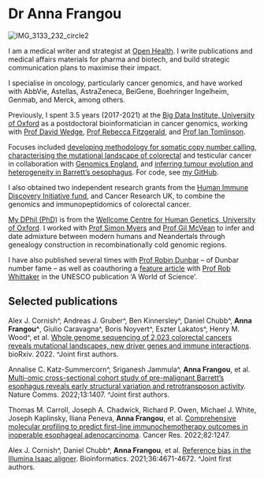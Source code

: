 # Dr Anna Frangou

![IMG_3133_232_circle2](https://user-images.githubusercontent.com/31625349/206919124-8e8d3d01-03e6-490e-903b-2ffaf6bfe96a.png)

I am a medical writer and strategist at [Open Health](https://www.openhealthgroup.com). I write publications and medical affairs materials for pharma and biotech, and build strategic communication plans to maximise their impact. 

I specialise in oncology, particularly cancer genomics, and have worked with AbbVie, Astellas, AstraZeneca, BeiGene, Boehringer Ingelheim, Genmab, and Merck, among others.

Previously, I spent 3.5 years (2017-2021) at the [Big Data Institute, University of Oxford](https://www.bdi.ox.ac.uk/Team/anna-frangou) as a postdoctoral bioinformatician in cancer genomics, working with [Prof David Wedge](https://www.research.manchester.ac.uk/portal/david.wedge.html), [Prof Rebecca Fitzgerald](https://www.oncology.cam.ac.uk/directory/r-fitzgerald), and [Prof Ian Tomlinson](https://www.ed.ac.uk/cancer-centre/research/tomlinson-group). 

Focuses included [developing methodology for somatic copy number calling](https://github.com/afrangou/CleanCNA), [characterising the mutational landscape of colorectal](https://www.biorxiv.org/content/10.1101/2022.11.16.515599v1) and testicular cancer in collaboration with [Genomics England](https://www.genomicsengland.co.uk), and [inferring tumour evolution and heterogeneity in Barrett’s oesophagus](https://www.nature.com/articles/s41467-022-28237-4). For code, see [my GitHub](https://github.com/afrangou). 

I also obtained two independent research grants from the [Human Immune Discovery Initiative fund](https://www.immunology.ox.ac.uk/human-immune-discovery-initiative/hidi-internal-fund), and Cancer Research UK, to combine the genomics and immunopeptidomics of colorectal cancer.

[My DPhil (PhD)](https://ora.ox.ac.uk/objects/uuid:ca235cb7-4d90-41d6-ad3d-0883567783a1) is from the [Wellcome Centre for Human Genetics, University of Oxford](https://www.well.ox.ac.uk/). I worked with [Prof Simon Myers](https://myersgroup.github.io/index.html) and [Prof Gil McVean](https://www.ndm.ox.ac.uk/team/professor-gil-mcvean) to infer and date admixture between modern humans and Neandertals through genealogy construction in recombinationally cold genomic regions. 

I have also published several times with [Prof Robin Dunbar](https://www.psy.ox.ac.uk/people/robin-dunbar) – of Dunbar number fame – as well as coauthoring a [feature article](https://www.researchgate.net/publication/286264410_Wildlife_in_a_warming_world) with [Prof Rob Whittaker](https://www.geog.ox.ac.uk/staff/rwhittaker.html) in the UNESCO publication ‘A World of Science’. 

## Selected publications 
Alex J. Cornish^, Andreas J. Gruber^, Ben Kinnersley^, Daniel Chubb^, **Anna Frangou^**, Giulio Caravagna^, Boris Noyvert^, Eszter Lakatos^, Henry M. Wood^, et al. [Whole genome sequencing of 2,023 colorectal cancers reveals mutational landscapes, new driver genes and immune interactions](https://www.biorxiv.org/content/10.1101/2022.11.16.515599v1). bioRxiv. 2022. ^Joint first authors. 

Annalise C. Katz-Summercorn^, Sriganesh Jammula^, **Anna Frangou**, et al. [Multi-omic cross-sectional cohort study of pre-malignant Barrett’s esophagus reveals early structural variation and retrotransposon activity](https://www.nature.com/articles/s41467-022-28237-4). Nature Comms. 2022;13:1407. ^Joint first authors.  

Thomas M. Carroll, Joseph A. Chadwick, Richard P. Owen, Michael J. White, Joseph Kaplinsky, Iliana Peneva, **Anna Frangou**, et al. [Comprehensive molecular profiling to predict first-line immunochemotherapy outcomes in inoperable esophageal adenocarcinoma](https://aacrjournals.org/cancerres/article/82/12_Supplement/1247/699959/Abstract-1247-Comprehensive-molecular-profiling-to). Cancer Res. 2022;82:1247.

Alex J. Cornish^,  Daniel Chubb^,  **Anna Frangou**, et al. [Reference bias in the Illumina Isaac aligner](https://academic.oup.com/bioinformatics/article/36/17/4671/5841658?login=false). Bioinformatics. 2021;36:4671-4672. ^Joint first authors.

